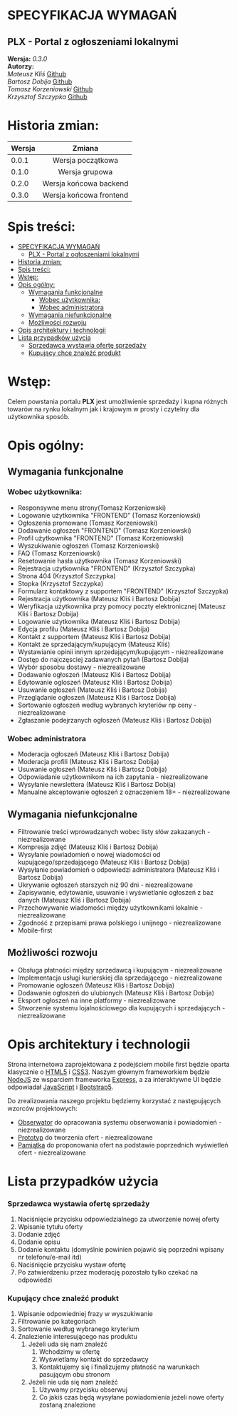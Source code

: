 # SPECYFIKACJA WYMAGAŃ

## PLX - Portal z ogłoszeniami lokalnymi

**Wersja:** *0.3.0*\
**Autorzy:**\
*Mateusz Kliś* [Github](https://github.com/klisiubb)\
*Bartosz Dobija* [Github](https://github.com/BartShoot)\
*Tomasz Korzeniowski* [Github](https://github.com/Hagenus)\
*Krzysztof Szczypka* [Github](https://github.com/krzysiek-7)


# Historia zmian:
| Wersja        | Zmiana        |
| ------------- |:-------------:|
| 0.0.1         | Wersja początkowa | 
| 0.1.0         | Wersja grupowa |
| 0.2.0         | Wersja końcowa backend|
| 0.3.0         | Wersja końcowa frontend|


# Spis treści:
- [SPECYFIKACJA WYMAGAŃ](#specyfikacja-wymagań)
  - [PLX - Portal z ogłoszeniami lokalnymi](#plx---portal-z-ogłoszeniami-lokalnymi)
- [Historia zmian:](#historia-zmian)
- [Spis treści:](#spis-treści)
- [Wstęp:](#wstęp)
- [Opis ogólny:](#opis-ogólny)
  - [Wymagania funkcjonalne](#wymagania-funkcjonalne)
    - [Wobec użytkownika:](#wobec-użytkownika)
    - [Wobec administratora](#wobec-administratora)
  - [Wymagania niefunkcjonalne](#wymagania-niefunkcjonalne)
  - [Możliwości rozwoju](#możliwości-rozwoju)
- [Opis architektury i technologii](#opis-architektury-i-technologii)
- [Lista przypadków użycia](#lista-przypadków-użycia)
    - [Sprzedawca wystawia ofertę sprzedaży](#sprzedawca-wystawia-ofertę-sprzedaży)
    - [Kupujący chce znaleźć produkt](#kupujący-chce-znaleźć-produkt)
# Wstęp:

Celem powstania portalu **PLX** jest umożliwienie sprzedaży i kupna różnych towarów na rynku lokalnym jak i krajowym w prosty i czytelny dla użytkownika sposób.

# Opis ogólny:

## Wymagania funkcjonalne

### Wobec użytkownika:

* Responsywne menu strony(Tomasz Korzeniowski)
* Logowanie użytkownika "FRONTEND" (Tomasz Korzeniowski)
* Ogłoszenia promowane (Tomasz Korzeniowski)
* Dodawanie ogłoszeń "FRONTEND" (Tomasz Korzeniowski)
* Profil użytkownika "FRONTEND" (Tomasz Korzeniowski)
* Wyszukiwanie ogłoszeń (Tomasz Korzeniowski)
* FAQ (Tomasz Korzeniowski)
* Resetowanie hasła użytkownika (Tomasz Korzeniowski)
* Rejestracja użytkownika "FRONTEND" (Krzysztof Szczypka)
* Strona 404 (Krzysztof Szczypka)
* Stopka (Krzysztof Szczypka)
* Formularz kontaktowy z supportem "FRONTEND" (Krzysztof Szczypka)
* Rejestracja użytkownika (Mateusz Kliś i Bartosz Dobija)
* Weryfikacja użytkownika przy pomocy poczty elektronicznej (Mateusz Kliś i Bartosz Dobija)
* Logowanie użytkownika (Mateusz Kliś i Bartosz Dobija)
* Edycja profilu (Mateusz Kliś i Bartosz Dobija)
* Kontakt z supportem (Mateusz Kliś i Bartosz Dobija) 
* Kontakt ze sprzedającym/kupującym (Mateusz Kliś)
* Wystawianie opinii innym sprzedającym/kupującym - niezrealizowane
* Dostęp do najczęsciej zadawanych pytań (Bartosz Dobija)
* Wybór sposobu dostawy - niezrealizowane
* Dodawanie ogłoszeń (Mateusz Kliś i Bartosz Dobija)
* Edytowanie ogloszeń (Mateusz Kliś i Bartosz Dobija)
* Usuwanie ogłoszeń (Mateusz Kliś i Bartosz Dobija)
* Przeglądanie ogłoszeń (Mateusz Kliś i Bartosz Dobija)
* Sortowanie ogłoszeń według wybranych kryteriów np ceny - niezrealizowane
* Zgłaszanie podejrzanych ogłoszeń (Mateusz Kliś i Bartosz Dobija)
  
### Wobec administratora

* Moderacja ogłoszeń (Mateusz Kliś i Bartosz Dobija)
* Moderacja profili (Mateusz Kliś i Bartosz Dobija)
* Usuwanie ogłoszeń (Mateusz Kliś i Bartosz Dobija)
* Odpowiadanie użytkownikom na ich zapytania - niezrealizowane 
* Wysyłanie newslettera (Mateusz Kliś i Bartosz Dobija)
* Manualne akceptowanie ogłoszeń z oznaczeniem 18+ - niezrealizowane 
  
## Wymagania niefunkcjonalne

* Filtrowanie treści wprowadzanych wobec listy słów zakazanych - niezrealizowane 
* Kompresja zdjęć (Mateusz Kliś i Bartosz Dobija)
* Wysyłanie powiadomień o nowej wiadomości od kupującego/sprzedającego (Mateusz Kliś i Bartosz Dobija)
* Wysyłanie powiadomień o odpowiedzi administratora (Mateusz Kliś i Bartosz Dobija)
* Ukrywanie ogłoszeń starszych niż 90 dni - niezrealizowane 
* Zapisywanie, edytowanie, usuwanie i wyświetlanie ogłoszeń z baz danych (Mateusz Kliś i Bartosz Dobija)
* Przechowywanie wiadomości między użytkownikami lokalnie - niezrealizowane 
* Zgodność z przepisami prawa polskiego i unijnego - niezrealizowane
* Mobile-first

## Możliwości rozwoju

* Obsługa płatności między sprzedawcą i kupującym - niezrealizowane
* Implementacja usługi kurierskiej dla sprzedającego - niezrealizowane
* Promowanie ogłoszeń (Mateusz Kliś i Bartosz Dobija)
* Dodawanie ogłoszeń do ulubionych (Mateusz Kliś i Bartosz Dobija)
* Eksport ogłoszeń na inne platformy - niezrealizowane
* Stworzenie systemu lojalnościowego dla kupujących i sprzedających - niezrealizowane


# Opis architektury i technologii
Strona internetowa zaprojektowana z podejściem mobile first będzie oparta klasycznie o [HTML5](https://developer.mozilla.org/en-US/docs/Web/HTML) i [CSS3](https://developer.mozilla.org/en-US/docs/Web/CSS). Naszym głównym frameworkiem będzie [NodeJS](https://nodejs.org/en/docs/) ze wsparciem frameworka [Express](https://expressjs.com/), a za interaktywne UI będzie odpowiadał [JavaScript](https://developer.mozilla.org/en-US/docs/Web/JavaScript) i [Bootstrap5](https://getbootstrap.com/docs/5.0/getting-started/introduction/).

Do zrealizowania naszego projektu będziemy korzystać z następujących wzorców projektowych:
- [Obserwator](https://refactoring.guru/design-patterns/observer) do opracowania systemu obserwowania i powiadomień - niezrealizowane
- [Prototyp](https://refactoring.guru/design-patterns/prototype) do tworzenia ofert - niezrealizowane
- [Pamiątka](https://refactoring.guru/design-patterns/memento) do proponowania ofert na podstawie poprzednich wyświetleń ofert - niezrealizowane

# Lista przypadków użycia
### Sprzedawca wystawia ofertę sprzedaży
   1. Naciśnięcie przycisku odpowiedzialnego za utworzenie nowej oferty
   2. Wpisanie tytułu oferty
   3. Dodanie zdjęć
   4. Dodanie opisu
   5. Dodanie kontaktu (domyślnie powinien pojawić się poprzedni wpisany nr telefonu/e-mail itd)
   6. Naciśnięcie przycisku wystaw ofertę
   7. Po zatwierdzeniu przez moderację pozostało tylko czekać na odpowiedzi
### Kupujący chce znaleźć produkt
   1. Wpisanie odpowiedniej frazy w wyszukiwanie
   2. Filtrowanie po kategoriach
   3. Sortowanie według wybranego kryterium
   4. Znalezienie interesującego nas produktu
      1. Jeżeli uda się nam znaleźć
         1. Wchodzimy w ofertę
         2. Wyświetlamy kontakt do sprzedawcy
         3. Kontaktujemy się i finalizujemy płatność na warunkach pasującym obu stronom
      2. Jeżeli nie uda się nam znaleźć
         1. Używamy przycisku obserwuj
         2. Co jakiś czas będą wysyłane powiadomienia jeżeli nowe oferty zostaną znalezione
